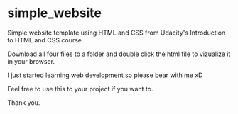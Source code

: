 # simple_website
Simple website template using HTML and CSS from Udacity's Introduction to HTML and CSS course.

Download all four files to a folder and double click the html file to vizualize it in your browser.

I just started learning web development so please bear with me xD

Feel free to use this to your project if you want to.

Thank you.
